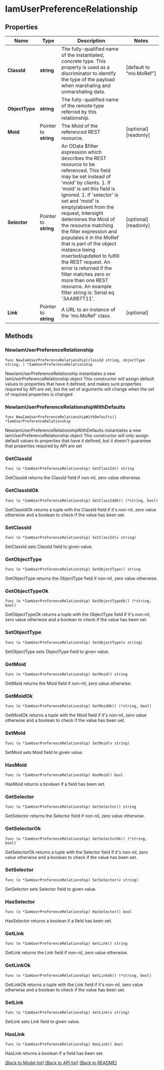 # IamUserPreferenceRelationship

## Properties

Name | Type | Description | Notes
------------ | ------------- | ------------- | -------------
**ClassId** | **string** | The fully-qualified name of the instantiated, concrete type. This property is used as a discriminator to identify the type of the payload when marshaling and unmarshaling data. | [default to "mo.MoRef"]
**ObjectType** | **string** | The fully-qualified name of the remote type referred by this relationship. | 
**Moid** | Pointer to **string** | The Moid of the referenced REST resource. | [optional] [readonly] 
**Selector** | Pointer to **string** | An OData $filter expression which describes the REST resource to be referenced. This field may be set instead of &#39;moid&#39; by clients. 1. If &#39;moid&#39; is set this field is ignored. 1. If &#39;selector&#39; is set and &#39;moid&#39; is empty/absent from the request, Intersight determines the Moid of the resource matching the filter expression and populates it in the MoRef that is part of the object instance being inserted/updated to fulfill the REST request. An error is returned if the filter matches zero or more than one REST resource. An example filter string is: Serial eq &#39;3AA8B7T11&#39;. | [optional] [readonly] 
**Link** | Pointer to **string** | A URL to an instance of the &#39;mo.MoRef&#39; class. | [optional] 

## Methods

### NewIamUserPreferenceRelationship

`func NewIamUserPreferenceRelationship(classId string, objectType string, ) *IamUserPreferenceRelationship`

NewIamUserPreferenceRelationship instantiates a new IamUserPreferenceRelationship object
This constructor will assign default values to properties that have it defined,
and makes sure properties required by API are set, but the set of arguments
will change when the set of required properties is changed

### NewIamUserPreferenceRelationshipWithDefaults

`func NewIamUserPreferenceRelationshipWithDefaults() *IamUserPreferenceRelationship`

NewIamUserPreferenceRelationshipWithDefaults instantiates a new IamUserPreferenceRelationship object
This constructor will only assign default values to properties that have it defined,
but it doesn't guarantee that properties required by API are set

### GetClassId

`func (o *IamUserPreferenceRelationship) GetClassId() string`

GetClassId returns the ClassId field if non-nil, zero value otherwise.

### GetClassIdOk

`func (o *IamUserPreferenceRelationship) GetClassIdOk() (*string, bool)`

GetClassIdOk returns a tuple with the ClassId field if it's non-nil, zero value otherwise
and a boolean to check if the value has been set.

### SetClassId

`func (o *IamUserPreferenceRelationship) SetClassId(v string)`

SetClassId sets ClassId field to given value.


### GetObjectType

`func (o *IamUserPreferenceRelationship) GetObjectType() string`

GetObjectType returns the ObjectType field if non-nil, zero value otherwise.

### GetObjectTypeOk

`func (o *IamUserPreferenceRelationship) GetObjectTypeOk() (*string, bool)`

GetObjectTypeOk returns a tuple with the ObjectType field if it's non-nil, zero value otherwise
and a boolean to check if the value has been set.

### SetObjectType

`func (o *IamUserPreferenceRelationship) SetObjectType(v string)`

SetObjectType sets ObjectType field to given value.


### GetMoid

`func (o *IamUserPreferenceRelationship) GetMoid() string`

GetMoid returns the Moid field if non-nil, zero value otherwise.

### GetMoidOk

`func (o *IamUserPreferenceRelationship) GetMoidOk() (*string, bool)`

GetMoidOk returns a tuple with the Moid field if it's non-nil, zero value otherwise
and a boolean to check if the value has been set.

### SetMoid

`func (o *IamUserPreferenceRelationship) SetMoid(v string)`

SetMoid sets Moid field to given value.

### HasMoid

`func (o *IamUserPreferenceRelationship) HasMoid() bool`

HasMoid returns a boolean if a field has been set.

### GetSelector

`func (o *IamUserPreferenceRelationship) GetSelector() string`

GetSelector returns the Selector field if non-nil, zero value otherwise.

### GetSelectorOk

`func (o *IamUserPreferenceRelationship) GetSelectorOk() (*string, bool)`

GetSelectorOk returns a tuple with the Selector field if it's non-nil, zero value otherwise
and a boolean to check if the value has been set.

### SetSelector

`func (o *IamUserPreferenceRelationship) SetSelector(v string)`

SetSelector sets Selector field to given value.

### HasSelector

`func (o *IamUserPreferenceRelationship) HasSelector() bool`

HasSelector returns a boolean if a field has been set.

### GetLink

`func (o *IamUserPreferenceRelationship) GetLink() string`

GetLink returns the Link field if non-nil, zero value otherwise.

### GetLinkOk

`func (o *IamUserPreferenceRelationship) GetLinkOk() (*string, bool)`

GetLinkOk returns a tuple with the Link field if it's non-nil, zero value otherwise
and a boolean to check if the value has been set.

### SetLink

`func (o *IamUserPreferenceRelationship) SetLink(v string)`

SetLink sets Link field to given value.

### HasLink

`func (o *IamUserPreferenceRelationship) HasLink() bool`

HasLink returns a boolean if a field has been set.


[[Back to Model list]](../README.md#documentation-for-models) [[Back to API list]](../README.md#documentation-for-api-endpoints) [[Back to README]](../README.md)


